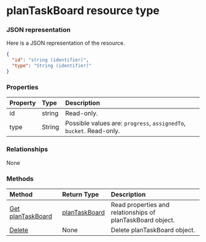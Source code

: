 # planTaskBoard resource type



### JSON representation

Here is a JSON representation of the resource.

<!-- {
  "blockType": "resource",
  "optionalProperties": [

  ],
  "@odata.type": "microsoft.graph.plantaskboard"
}-->

```json
{
  "id": "string (identifier)",
  "type": "String (identifier)"
}

```
### Properties
| Property	   | Type	|Description|
|:---------------|:--------|:----------|
|id|string| Read-only.|
|type|String| Possible values are: `progress`, `assignedTo`, `bucket`. Read-only.|

### Relationships
None


### Methods

| Method		   | Return Type	|Description|
|:---------------|:--------|:----------|
|[Get planTaskBoard](../api/plantaskboard_get.md) | [planTaskBoard](plantaskboard.md) |Read properties and relationships of planTaskBoard object.|
|[Delete](../api/plantaskboard_delete.md) | None |Delete planTaskBoard object. |

<!-- uuid: 8fcb5dbc-d5aa-4681-8e31-b001d5168d79
2015-10-25 14:57:30 UTC -->
<!-- {
  "type": "#page.annotation",
  "description": "planTaskBoard resource",
  "keywords": "",
  "section": "documentation",
  "tocPath": ""
}-->